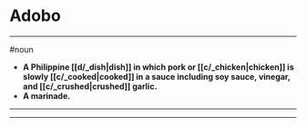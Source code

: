 # Adobo
---
#noun
- **A Philippine [[d/_dish|dish]] in which pork or [[c/_chicken|chicken]] is slowly [[c/_cooked|cooked]] in a sauce including soy sauce, vinegar, and [[c/_crushed|crushed]] garlic.**
- **A marinade.**
---
---
